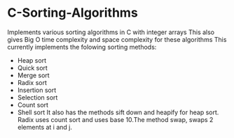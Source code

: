 # C-Sorting-Algorithms
Implements various sorting algorithms in C with integer arrays
This also gives Big O time complexity and space complexity for these algorithms
This currently implements the folowing sorting methods:
+ Heap sort
+ Quick sort
+ Merge sort
+ Radix sort
+ Insertion sort
+ Selection sort
+ Count sort
+ Shell sort
It also has the methods sift down and heapify for heap sort. 
Radix uses count sort and uses base 10.The method swap, swaps 2 elements at i and j.
